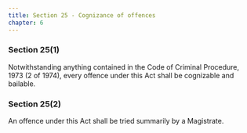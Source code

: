 ```yaml
---
title: Section 25 - Cognizance of offences
chapter: 6
---
```

### Section 25(1) 

Notwithstanding anything contained in the Code of Criminal Procedure, 1973 (2 of 1974), every offence under this Act shall be cognizable and bailable.

### Section 25(2) 

An offence under this Act shall be tried summarily by a Magistrate.


